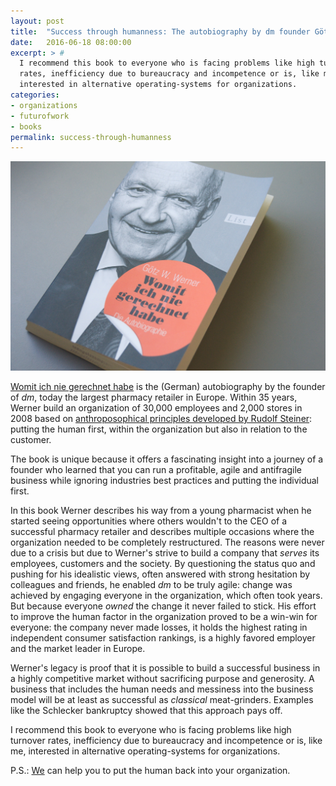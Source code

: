 ```yaml
---
layout: post
title:  "Success through humanness: The autobiography by dm founder Götz W. Werner"
date:   2016-06-18 08:00:00
excerpt: > #
  I recommend this book to everyone who is facing problems like high turnover
  rates, inefficiency due to bureaucracy and incompetence or is, like me,
  interested in alternative operating-systems for organizations.
categories:
- organizations
- futurofwork
- books
permalink: success-through-humanness
---
```


![Womit ich nie gerechnet habe](/uploads/2016/werner-wingh.jpg)

[Womit ich nie gerechnet habe][1] is the (German) autobiography by the founder
of _dm_, today the largest pharmacy retailer in Europe. Within 35 years, Werner
build an organization of 30,000 employees and 2,000 stores in 2008 based on
[anthroposophical principles developed by Rudolf Steiner][2]: putting the human
first, within the organization but also in relation to the customer.

The book is unique because it offers a fascinating insight into a journey of a
founder who learned that you can run a profitable, agile and antifragile
business while ignoring industries best practices and putting the individual
first.

In this book Werner describes his way from a young pharmacist when he started
seeing opportunities where others wouldn't to the CEO of a successful pharmacy
retailer and describes multiple occasions where the organization needed to be
completely restructured. The reasons were never due to a crisis but due to
Werner's strive to build a company that _serves_ its employees, customers and
the society. By questioning the status quo and pushing for his idealistic views,
often answered with strong hesitation by colleagues and friends, he enabled _dm_
to be truly agile: change was achieved by engaging everyone in the
organization, which often took years. But because everyone _owned_ the change it
never failed to stick. His effort to improve the human factor in the
organization proved to be a win-win for everyone: the company never made losses,
it holds the highest rating in independent consumer satisfaction rankings, is a
highly favored employer and the market leader in Europe.

Werner's legacy is proof that it is possible to build a successful business
in a highly competitive market without sacrificing purpose and generosity.
A business that includes the human needs and messiness into the business model
will be at least as successful as _classical_ meat-grinders. Examples like
the Schlecker bankruptcy showed that this approach pays off.

I recommend this book to everyone who is facing problems like high turnover
rates, inefficiency due to bureaucracy and incompetence or is, like me,
interested in alternative operating-systems for organizations.

P.S.: [We][RH] can help you to put the human back into your organization.

[1]: http://amzn.to/1YyyHvl
[2]: https://en.wikipedia.org/wiki/Anthroposophy
[RH]: http://www.resourceful-humans.com/
